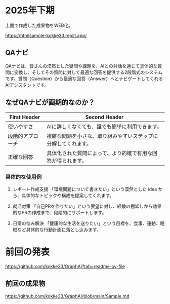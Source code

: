 # 2025年下期
上期で作成した成果物をWEB化。

https://htmlsample-kokke33.replit.app/

## QAナビ
QAナビは、皆さんの漠然とした疑問や課題を、AIとの対話を通じて具体的な質問に変換し、そしてその質問に対して最適な回答を提供する2段階式のシステムです。質問（Question）から最適な回答（Answer）へとナビゲートしてくれるAIアシスタントです。

## なぜQAナビが画期的なのか？

| First Header  | Second Header |
| ------------- | ------------- |
| 使いやすさ  | AIに詳しくなくても、誰でも簡単に利用できます。  |
| 段階的アプローチ  | 複雑な問題を小さな、取り組みやすいステップに分解してくれます。  |
| 正確な回答  | 具体化された質問によって、より的確で有用な回答が得られます。  |


### 具体的な使用例
1. レポート作成支援
「環境問題について書きたい」という漠然とした idea から、具体的なトピックや構成を提案してくれます。

2. 就活対策
「自己PRを作りたい」という要望に対し、経験の棚卸しから効果的なPRの作成まで、段階的にサポートします。

3. 日常の悩み解決
「健康的な生活を送りたい」という目標を、食事、運動、睡眠など具体的な行動計画に落とし込みます。

# 前回の発表
 https://github.com/kokke33/GraphAI?tab=readme-ov-file

## 前回の成果物
 https://github.com/kokke33/GraphAI/blob/main/Sample.md
